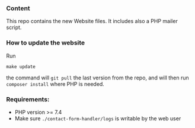 ### Content
This repo contains the new Website files.
It includes also a PHP mailer script.

### How to update the website
Run

```make update```

the command will `git pull` the last version from the repo, and will then run `composer install` where PHP is needed.


### Requirements:
  - PHP version >= 7.4
  - Make sure `./contact-form-handler/logs` is writable by the web user
